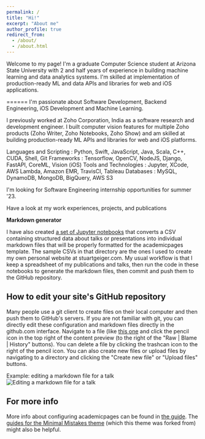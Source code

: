 ```yaml
---
permalink: /
title: "Hi!"
excerpt: "About me"
author_profile: true
redirect_from: 
  - /about/
  - /about.html
---
```


Welcome to my page! I'm a graduate Computer Science student at Arizona State University with 2 and half years of experience in building machine learning and data analytics systems. I'm skilled at implementation of production-ready ML and data APIs and libraries for web and iOS applications.

======
I'm passionate about Software Development, Backend Engineering, iOS Development and Machine Learning. 

I previously worked at Zoho Corporation, India as a software research and development engineer. I built computer vision features for multiple Zoho products (Zoho Writer, Zoho Notebooks, Zoho Show) and am skilled at building production-ready ML APIs and libraries for web and iOS platforms. 

Languages and Scripting : Python, Swift, JavaScript, Java, Scala, C++, CUDA, Shell, Git
Frameworks : Tensorflow, OpenCV, NodeJS, Django, FastAPI, CoreML, Vision (iOS)
Tools and Technologies : Jupyter, XCode, AWS Lambda, Amazon EMR, TravisCI, Tableau
Databases : MySQL, DynamoDB, MongoDB, BigQuery, AWS S3

I'm looking for Software Engineering internship opportunities for summer '23.

Have a look at my work experiences, projects, and publications

**Markdown generator**

I have also created [a set of Jupyter notebooks](https://github.com/academicpages/academicpages.github.io/tree/master/markdown_generator
) that converts a CSV containing structured data about talks or presentations into individual markdown files that will be properly formatted for the academicpages template. The sample CSVs in that directory are the ones I used to create my own personal website at stuartgeiger.com. My usual workflow is that I keep a spreadsheet of my publications and talks, then run the code in these notebooks to generate the markdown files, then commit and push them to the GitHub repository.

How to edit your site's GitHub repository
------
Many people use a git client to create files on their local computer and then push them to GitHub's servers. If you are not familiar with git, you can directly edit these configuration and markdown files directly in the github.com interface. Navigate to a file (like [this one](https://github.com/academicpages/academicpages.github.io/blob/master/_talks/2012-03-01-talk-1.md) and click the pencil icon in the top right of the content preview (to the right of the "Raw | Blame | History" buttons). You can delete a file by clicking the trashcan icon to the right of the pencil icon. You can also create new files or upload files by navigating to a directory and clicking the "Create new file" or "Upload files" buttons. 

Example: editing a markdown file for a talk
![Editing a markdown file for a talk](/images/editing-talk.png)

For more info
------
More info about configuring academicpages can be found in [the guide](https://academicpages.github.io/markdown/). The [guides for the Minimal Mistakes theme](https://mmistakes.github.io/minimal-mistakes/docs/configuration/) (which this theme was forked from) might also be helpful.
